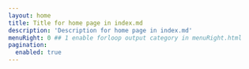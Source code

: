 ```yaml
---
layout: home
title: Title for home page in index.md
description: 'Description for home page in index.md'
menuRight: 0 ## 1 enable forloop output category in menuRight.html
pagination:
  enabled: true
---
```

